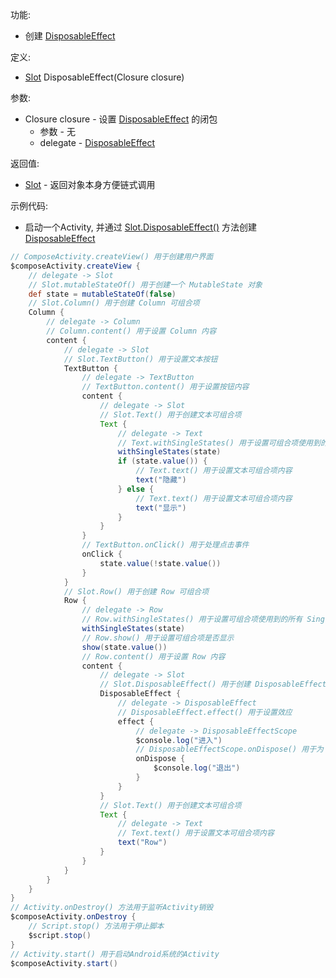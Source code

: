 功能:

+ 创建 [DisposableEffect](/API/UI/Compose/Effects/DisposableEffect/README.md)

定义:

+ [Slot](/API/UI/Compose/Slot/Slot/README.md) DisposableEffect(Closure closure)

参数:

+ Closure closure - 设置 [DisposableEffect](/API/UI/Compose/Effects/DisposableEffect/README.md) 的闭包
    + 参数 - 无
    + delegate - [DisposableEffect](/API/UI/Compose/Effects/DisposableEffect/README.md)

返回值:

+ [Slot](/API/UI/Compose/Slot/Slot/README.md) - 返回对象本身方便链式调用

示例代码:

+ 启动一个Activity, 并通过 [Slot.DisposableEffect()](/API/UI/Compose/Slot/Slot/README.md?id=DisposableEffect)
  方法创建 [DisposableEffect](/API/UI/Compose/Effects/DisposableEffect/README.md)

```groovy
// ComposeActivity.createView() 用于创建用户界面
$composeActivity.createView {
    // delegate -> Slot
    // Slot.mutableStateOf() 用于创建一个 MutableState 对象
    def state = mutableStateOf(false)
    // Slot.Column() 用于创建 Column 可组合项
    Column {
        // delegate -> Column
        // Column.content() 用于设置 Column 内容
        content {
            // delegate -> Slot
            // Slot.TextButton() 用于设置文本按钮
            TextButton {
                // delegate -> TextButton
                // TextButton.content() 用于设置按钮内容
                content {
                    // delegate -> Slot
                    // Slot.Text() 用于创建文本可组合项
                    Text {
                        // delegate -> Text
                        // Text.withSingleStates() 用于设置可组合项使用到的所有 SingleState
                        withSingleStates(state)
                        if (state.value()) {
                            // Text.text() 用于设置文本可组合项内容
                            text("隐藏")
                        } else {
                            // Text.text() 用于设置文本可组合项内容
                            text("显示")
                        }
                    }
                }
                // TextButton.onClick() 用于处理点击事件
                onClick {
                    state.value(!state.value())
                }
            }
            // Slot.Row() 用于创建 Row 可组合项
            Row {
                // delegate -> Row
                // Row.withSingleStates() 用于设置可组合项使用到的所有 SingleState
                withSingleStates(state)
                // Row.show() 用于设置可组合项是否显示
                show(state.value())
                // Row.content() 用于设置 Row 内容
                content {
                    // delegate -> Slot
                    // Slot.DisposableEffect() 用于创建 DisposableEffect
                    DisposableEffect {
                        // delegate -> DisposableEffect
                        // DisposableEffect.effect() 用于设置效应
                        effect {
                            // delegate -> DisposableEffectScope
                            $console.log("进入")
                            // DisposableEffectScope.onDispose() 用于为 DisposableEffect 在它离开组合或其键更改时运行监听器
                            onDispose {
                                $console.log("退出")
                            }
                        }
                    }
                    // Slot.Text() 用于创建文本可组合项
                    Text {
                        // delegate -> Text
                        // Text.text() 用于设置文本可组合项内容
                        text("Row")
                    }
                }
            }
        }
    }
}
// Activity.onDestroy() 方法用于监听Activity销毁
$composeActivity.onDestroy {
    // Script.stop() 方法用于停止脚本
    $script.stop()
}
// Activity.start() 用于启动Android系统的Activity
$composeActivity.start()
```